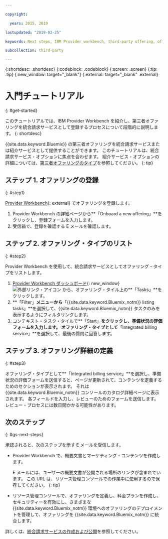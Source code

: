 ```yaml
---

copyright:

  years: 2015, 2019

lastupdated: "2019-02-25"

keywords: Next steps, IBM Provider workbench, third-party offering, offering type

subcollection: third-party

---
```


{:shortdesc: .shortdesc}
{:codeblock: .codeblock}
{:screen: .screen}
{:tip: .tip}
{:new_window: target="_blank"}
{:external: target="_blank" .external}

# 入門チュートリアル
{: #get-started}

このチュートリアルでは、IBM Provider Workbench を紹介し、第三者オファリングを統合請求サービスとして登録するプロセスについて段階的に説明します。
{: shortdesc}

{{site.data.keyword.Bluemix}} の第三者オファリングを統合請求サービスまたは紹介サービスとして提供することができます。 このチュートリアルは、統合請求サービス・オプションに焦点を合わせます。 紹介サービス・オプションの詳細については、[第三者オファリングのタイプ](/docs/third-party?topic=third-party-offering-types#offering-types)を参照してください。
{: tip}

## ステップ 1. オファリングの登録
{: #step1}

[Provider Workbench](https://www.ibm.com/marketplace/workbench/){: external} でオファリングを登録します。

1. Provider Workbench の詳細ページから**「Onboard a new offering」**をクリックし、登録フォームを入力します。
2. 受信箱で、登録を確認する E メールを確認します。

## ステップ 2. オファリング・タイプのリスト
{: #step2}

Provider Workbench を使用して、統合請求サービスとしてオファリング・タイプをリストします。

1. [Provider Workbench ダッシュボード](https://www.ibm.com/marketplace/workbench/provider/dashboard){: new_window} ![外部リンク・アイコン](../icons/launch-glyph.svg "外部リンク・アイコン") から、オファリング・タイル上の**「Tasks」**をクリックします。
2. **「Filter」**メニューから**「{{site.data.keyword.Bluemix_notm}} listing tasks」**を選択して、{{site.data.keyword.Bluemix_notm}} タスクのみを表示するようにフィルタリングします。
3. コンテキスト・タスク・タイルで**「Start」**をクリックし、準備状況の評価フォームを入力します。 オファリング・タイプとして**「Integrated billing service」**を選択して、最後の質問に回答します。

## ステップ 3. オファリング詳細の定義
{: #step3}

オファリング・タイプとして**「Integrated billing service」**を選択し、準備状況の評価フォームを送信すると、ページが更新されて、コンテンツを定義するためのセクションが表示されます。 それは {{site.data.keyword.Bluemix_notm}} コンソールのカタログ詳細ページに表示されます。 各フィールドを入力し、レビューのためのフォームを送信します。 レビュー・プロセスには数日間かかる可能性があります。

## 次のステップ
{: #gs-next-steps}

承認されると、次のステップを示す E メールを受信します。

* Provider Workbench で、概要文書とマーケティング・コンテンツを作成します。

  E メールには、ユーザーの概要文書が公開される場所のリンクが含まれています。 この URL は、リソース管理コンソールでの作業中に使用するので保存してください。 
  {: tip}

* リソース管理コンソールで、オファリングを定義し、料金プランを作成し、セキュリティーを有効にし、さまざまな {{site.data.keyword.Bluemix_notm}} 環境へのオファリングのデプロイメントを管理して、オファリングを {{site.data.keyword.Bluemix_notm}} に統合します。 

詳しくは、[統合請求サービスの作成および公開](/docs/third-party?topic=third-party-overview#overview)を参照してください。 
